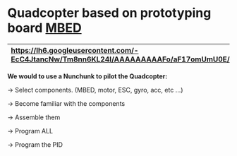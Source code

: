 # Quadcopter based on prototyping board [MBED](http://mbed.org/) #

|https://lh6.googleusercontent.com/-EcC4JtancNw/Tm8nn6KL24I/AAAAAAAAAFo/aF17omUmU0E/s512/photo2.JPG|
|:-------------------------------------------------------------------------------------------------|

**We would to use a Nunchunk to pilot the Quadcopter:**

-> Select components. (MBED, motor, ESC, gyro, acc, etc ...)

-> Become familiar with the components

-> Assemble them

-> Program ALL

-> Program the PID

